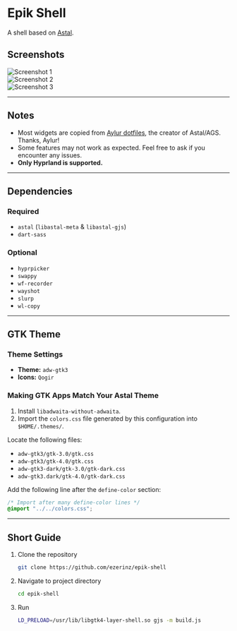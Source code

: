 # Epik Shell

A shell based on [Astal](https://github.com/Aylur/Astal/).

## Screenshots

![Screenshot 1](https://github.com/user-attachments/assets/63766acc-53e6-4e6c-9a99-4c3eba874dde)  
![Screenshot 2](https://github.com/user-attachments/assets/17d6b2e9-65a6-4837-b77f-5c61688d5a72)  
![Screenshot 3](https://github.com/user-attachments/assets/cc80a16d-70dc-4dcb-a6d5-dbbb0a91fc3c)  

---

## Notes

- Most widgets are copied from [Aylur dotfiles](https://github.com/Aylur/dotfiles), the creator of Astal/AGS. Thanks, Aylur!  
- Some features may not work as expected. Feel free to ask if you encounter any issues.  
- **Only Hyprland is supported.**  

---

## Dependencies

### Required

- `astal` (`libastal-meta` & `libastal-gjs`)  
- `dart-sass`  

### Optional

- `hyprpicker`  
- `swappy`  
- `wf-recorder`  
- `wayshot`  
- `slurp`  
- `wl-copy`  

---

## GTK Theme

### Theme Settings

- **Theme:** `adw-gtk3`  
- **Icons:** `Qogir`  

### Making GTK Apps Match Your Astal Theme

1. Install `libadwaita-without-adwaita`.  
2. Import the `colors.css` file generated by this configuration into `$HOME/.themes/`.  

Locate the following files:  
   - `adw-gtk3/gtk-3.0/gtk.css`  
   - `adw-gtk3/gtk-4.0/gtk.css`  
   - `adw-gtk3-dark/gtk-3.0/gtk-dark.css`  
   - `adw-gtk3.dark/gtk-4.0/gtk-dark.css`  

Add the following line after the `define-color` section:  

```css
/* Import after many define-color lines */
@import "../../colors.css";
```

---

## Short Guide
1. Clone the repository
   ```bash
   git clone https://github.com/ezerinz/epik-shell
   ```
2. Navigate to project directory
   ```bash
   cd epik-shell
   ```
3. Run
   ```bash
   LD_PRELOAD=/usr/lib/libgtk4-layer-shell.so gjs -m build.js
   ```
